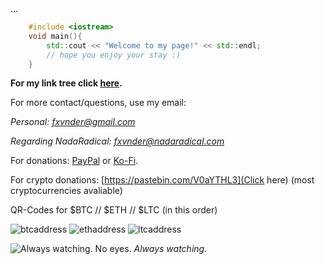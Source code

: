  <head>
    ...
    <link rel="shortcut icon" type="image/png" href="mhsymbol.png">
  </head>

```c++
    #include <iostream>
    void main(){
        std::cout << "Welcome to my page!" << std::endl;
        // hope you enjoy your stay :)
    }
``` 

**For my link tree click [here](https://linktr.ee/fxvnder).**

For more contact/questions, use my email:

*Personal: [fxvnder@gmail.com](fxvnder@gmail.com)*

*Regarding NadaRadical: [fxvnder@nadaradical.com](fxvnder@nadaradical.com)*

For donations: [PayPal](paypal.me/fxvnderofficial) or [Ko-Fi](https://ko-fi.com/fxvnder).

For crypto donations: [https://pastebin.com/V0aYTHL3](Click here) (most cryptocurrencies avaliable)

QR-Codes for $BTC // $ETH // $LTC (in this order)

![btcaddress](https://user-images.githubusercontent.com/50883050/111392906-6a8daa80-86af-11eb-9a51-28655490d0c4.png) ![ethaddress](https://user-images.githubusercontent.com/50883050/111393034-c0625280-86af-11eb-9735-d90fcffe7a7d.png) ![ltcaddress](https://user-images.githubusercontent.com/50883050/111392974-9577fe80-86af-11eb-9626-07eeca7f6588.png)


![Always watching. No eyes.](https://i.imgur.com/m8PGKEc.jpg)
*Always watching.*
